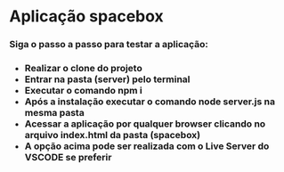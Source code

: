 <h1> Aplicação spacebox </h1>

<h3>Siga o passo a passo para testar a aplicação: <h3>
  
  <ul>
    <li>Realizar o clone do projeto </li>
    <li>Entrar na pasta (server) pelo terminal </li>
    <li>Executar o comando npm i</li>
    <li>Após a instalação executar o comando node server.js na mesma pasta</li>
    <li>Acessar a aplicação por qualquer browser clicando no arquivo index.html da pasta (spacebox)</li>
    <li>A opção acima pode ser realizada com o Live Server do VSCODE se preferir</li>
  </ul>
